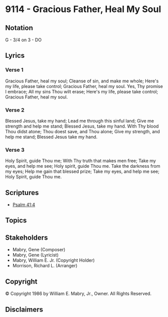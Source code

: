 # 9114 - Gracious Father, Heal My Soul

## Notation

G - 3/4 on 3 - DO

## Lyrics

### Verse 1

Gracious Father, heal my soul; Cleanse of sin, and make me whole; Here's my life, please take control; Gracious Father, heal my soul. Yes, Thy promise I embrace; All my sins Thou wilt erase; Here's my life, please take control; Gracious Father, heal my soul.

### Verse 2

Blessed Jesus, take my hand; Lead me through this sinful land; Give me strength and help me stand; Blessed Jesus, take my hand. With Thy blood Thou didst atone; Thou doest save, and Thou alone; Give my strength, and help me stand; Blessed Jesus take my hand.

### Verse 3

Holy Spirit, guide Thou me; With Thy truth that makes men free; Take my eyes, and help me see; Holy spirit, guide Thou me. Take the darkness from my eyes; Help me gain that blessed prize; Take my eyes, and help me see; Holy Spirit, guide Thou me.


## Scriptures

- [Psalm 41:4](https://www.biblegateway.com/passage/?search=Psalm%2041%3A4)

## Topics


## Stakeholders

- Mabry, Gene (Composer)
- Mabry, Gene (Lyricist)
- Mabry, William E.  Jr. (Copyright Holder)
- Morrison, Richard L. (Arranger)

## Copyright

© Copyright 1986 by William E. Mabry, Jr., Owner. All Rights Reserved.


## Disclaimers


